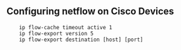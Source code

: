 <!--
Categories:
  - cisco
Tags:
  - netflow
-->

## Configuring netflow on Cisco Devices

        ip flow-cache timeout active 1
        ip flow-export version 5
        ip flow-export destination [host] [port]